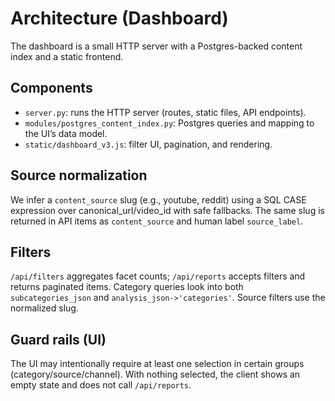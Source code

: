 # Architecture (Dashboard)

The dashboard is a small HTTP server with a Postgres-backed content index and a static frontend.

## Components
- `server.py`: runs the HTTP server (routes, static files, API endpoints).
- `modules/postgres_content_index.py`: Postgres queries and mapping to the UI’s data model.
- `static/dashboard_v3.js`: filter UI, pagination, and rendering.

## Source normalization
We infer a `content_source` slug (e.g., youtube, reddit) using a SQL CASE expression over canonical_url/video_id with safe fallbacks. The same slug is returned in API items as `content_source` and human label `source_label`.

## Filters
`/api/filters` aggregates facet counts; `/api/reports` accepts filters and returns paginated items. Category queries look into both `subcategories_json` and `analysis_json->'categories'`. Source filters use the normalized slug.

## Guard rails (UI)
The UI may intentionally require at least one selection in certain groups (category/source/channel). With nothing selected, the client shows an empty state and does not call `/api/reports`.
